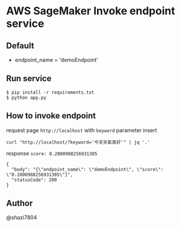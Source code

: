 # AWS SageMaker Invoke endpoint service 

## Default

- endpoint_name = 'demoEndpoint'

## Run service

```
$ pip install -r requirements.txt
$ python app.py
```

## How to invoke endpoint

request page `http://localhost` with `keyword` parameter insert

```
curl "http://localhost/?keyword='今天天氣真好'" | jq '.'
```

response `score: 0.2800988256931305` 

```
{
  "body": "{\"endpoint_name\": \"demoEndpoint\", \"score\": \"0.2800988256931305\"}",
  "statusCode": 200
}
```

## Author

@shazi7804